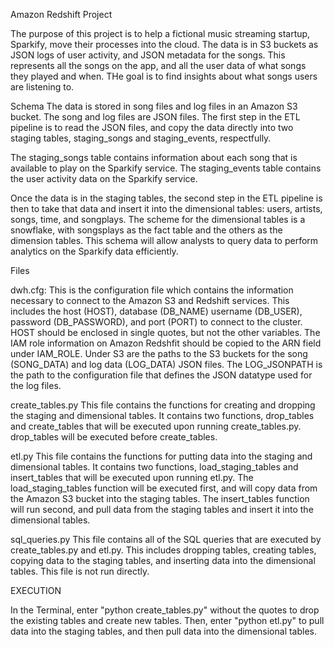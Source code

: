 Amazon Redshift Project

The purpose of this project is to help a fictional music streaming startup, Sparkify, move their processes into the cloud. The data is in S3 buckets as JSON logs of user activity, and JSON metadata for the songs. This represents all the songs on the app, and all the user data of what songs they played and when. THe goal is to find insights about what songs users are listening to.


Schema
The data is stored in song files and log files in an Amazon S3 bucket. The song and log files are JSON files. The first step in the ETL pipeline is to read the JSON files, and copy the data directly into two staging tables, staging_songs and staging_events, respectfully. 

The staging_songs table contains information about each song that is available to play on the Sparkify service. The staging_events table contains the user activity data on the Sparkify service.

Once the data is in the staging tables, the second step in the ETL pipeline is then to take that data and insert it into the dimensional tables: users, artists, songs, time, and songplays. The scheme for the dimensional tables is a snowflake, with songsplays as the fact table and the others as the dimension tables. This schema will allow analysts to query data to perform analytics on the Sparkify data efficiently.


Files 

dwh.cfg:
This is the configuration file which contains the information necessary to connect to the Amazon S3 and Redshift services. This includes the host (HOST), database (DB_NAME) username (DB_USER), password (DB_PASSWORD), and port (PORT) to connect to the cluster. HOST should be enclosed in single quotes, but not the other variables. The IAM role information on Amazon Redshfit should be copied to the ARN field under IAM_ROLE. Under S3 are the paths to the S3 buckets for the song (SONG_DATA) and log data (LOG_DATA) JSON files. The LOG_JSONPATH is the path to the configuration file that defines the JSON datatype used for the log files. 

create_tables.py
This file contains the functions for creating and dropping the staging and dimensional tables. It contains two functions, drop_tables and create_tables that will be executed upon running create_tables.py. drop_tables will be executed before create_tables.


etl.py
This file contains the functions for putting data into the staging and dimensional tables. It contains two functions, load_staging_tables and insert_tables that will be executed upon running etl.py. The load_staging_tables function will be executed first, and will copy data from the Amazon S3 bucket into the staging tables. The insert_tables function will run second, and pull data from the staging tables and insert it into the dimensional tables.

sql_queries.py
This file contains all of the SQL queries that are executed by create_tables.py and etl.py. 
This includes dropping tables, creating tables, copying data to the staging tables, and inserting data into the dimensional tables. This file is not run directly.


EXECUTION

In the Terminal, enter "python create_tables.py" without the quotes to drop the existing tables and create new tables. Then, enter "python etl.py" to pull data into the staging tables, and then pull data into the dimensional tables.



